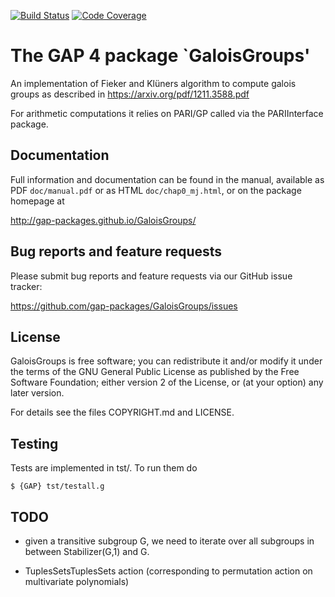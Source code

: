 [![Build Status](https://travis-ci.org/gap-packages/GaloisGroups.svg?branch=master)](https://travis-ci.org/gap-packages/GaloisGroups)
[![Code Coverage](https://codecov.io/github/gap-packages/GaloisGroups/coverage.svg?branch=master&token=)](https://codecov.io/gh/gap-packages/GaloisGroups)


# The GAP 4 package `GaloisGroups'

An implementation of Fieker and Klüners algorithm to compute galois groups
as described in https://arxiv.org/pdf/1211.3588.pdf

For arithmetic computations it relies on PARI/GP called via the
PARIInterface package.

## Documentation

Full information and documentation can be found in the manual, available
as PDF `doc/manual.pdf` or as HTML `doc/chap0_mj.html`, or on the package
homepage at

  <http://gap-packages.github.io/GaloisGroups/>


## Bug reports and feature requests

Please submit bug reports and feature requests via our GitHub issue tracker:

  <https://github.com/gap-packages/GaloisGroups/issues>


## License

GaloisGroups is free software; you can redistribute it and/or modify
it under the terms of the GNU General Public License as published by the
Free Software Foundation; either version 2 of the License, or (at your
option) any later version.

For details see the files COPYRIGHT.md and LICENSE.

## Testing

Tests are implemented in tst/. To run them do

    $ {GAP} tst/testall.g

## TODO

- given a transitive subgroup G, we need to iterate over all subgroups
  in between Stabilizer(G,1) and G.

- TuplesSetsTuplesSets action (corresponding to permutation action
  on multivariate polynomials)

